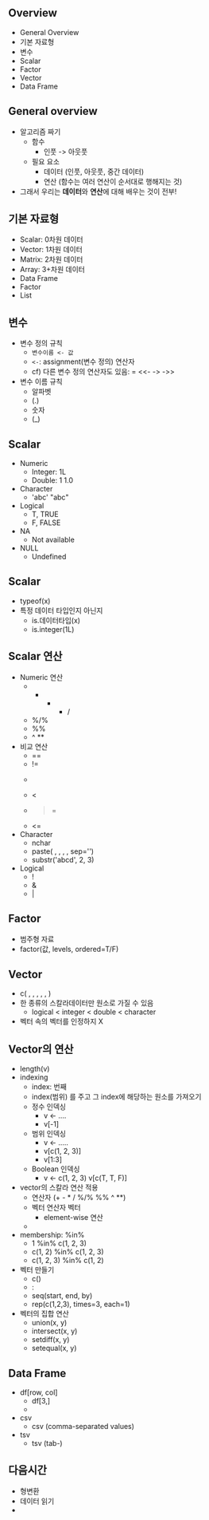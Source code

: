 ## Overview
- General Overview
- 기본 자료형
- 변수
- Scalar
- Factor
- Vector
- Data Frame

## General overview
- 알고리즘 짜기
    - 함수
        - 인풋 -> 아웃풋
    - 필요 요소
        - 데이터 (인풋, 아웃풋, 중간 데이터)
        - 연산 (함수는 여러 연산이 순서대로 행해지는 것)
- 그래서 우리는 **데이터**와 **연산**에 대해 배우는 것이 전부!

## 기본 자료형
- Scalar: 0차원 데이터
- Vector: 1차원 데이터
- Matrix: 2차원 데이터
- Array: 3+차원 데이터
- Data Frame
- Factor
- List

## 변수
- 변수 정의 규칙
    - `변수이름 <- 값`
    - `<-`: assignment(변수 정의) 연산자
    - cf) 다른 변수 정의 연산자도 있음: = <<- -> ->>
- 변수 이름 규칙
    - 알파벳
    - (.)
    - 숫자
    - (\_)

## Scalar
- Numeric
    - Integer: 1L
    - Double: 1 1.0
- Character
    - 'abc' "abc"
- Logical
    - T, TRUE
    - F, FALSE
- NA
    - Not available
- NULL
    - Undefined

## Scalar
- typeof(x)
- 특정 데이터 타입인지 아닌지
    - is.데이터타입(x)
    - is.integer(1L)

## Scalar 연산
- Numeric 연산
    - + - * /
    - %/%
    - %%
    - ^ **
- 비교 연산
    - ==
    - !=
    - >
    - <
    - >=
    - <=
- Character
    - nchar
    - paste(  ,  ,  ,  , sep='')
    - substr('abcd', 2, 3)
- Logical
    - !
    - &
    - |

## Factor
- 범주형 자료
- factor(값, levels, ordered=T/F)

## Vector
- c(  ,   ,   ,   ,    , )
- 한 종류의 스칼라데이터만 원소로 가질 수 있음
    - logical < integer < double < character
- 벡터 속의 벡터를 인정하지 X

## Vector의 연산
- length(v)
- indexing
    - index: 번째
    - index(범위) 를 주고 그 index에 해당하는 원소를 가져오기
    - 정수 인덱싱
        - v <- ....
        - v[-1]
    - 범위 인덱싱
        - v <- .....
        - v[c(1, 2, 3)]
        - v[1:3]
    - Boolean 인덱싱
        - v <- c(1, 2, 3)
          v[c(T, T, F)]
- vector의 스칼라 연산 적용
    - 연산자 (+ - * / %/% %% ^ \*\*)
    - 벡터 연산자 벡터
        - element-wise 연산
    - 
- membership: %in%
    - 1 %in% c(1, 2, 3)
    - c(1, 2) %in% c(1, 2, 3)
    - c(1, 2, 3) %in% c(1, 2)
- 벡터 만들기
    - c()
    - :
    - seq(start, end, by)
    - rep(c(1,2,3), times=3, each=1)
- 벡터의 집합 연산
    - union(x, y)
    - intersect(x, y)
    - setdiff(x, y)
    - setequal(x, y)

## Data Frame
- df[row, col]
    - df[3,]
    - 
- csv
    - csv (comma-separated values)
- tsv
    - tsv (tab-)


























## 다음시간
- 형변환
- 데이터 읽기
- 











